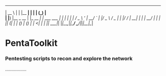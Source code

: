 
  _____           _     _______          _ _    _ _   
 |  __ \         | |   |__   __|        | | |  (_) |  
 | |__) |__ _ __ | |_ __ _| | ___   ___ | | | ___| |_ 
 |  ___/ _ \ '_ \| __/ _` | |/ _ \ / _ \| | |/ / | __|
 | |  |  __/ | | | || (_| | | (_) | (_) | |   <| | |_ 
 |_|   \___|_| |_|\__\__,_|_|\___/ \___/|_|_|\_\_|\__|
                                                      

# PentaToolkit
### Pentesting scripts to recon and explore the network

.................
